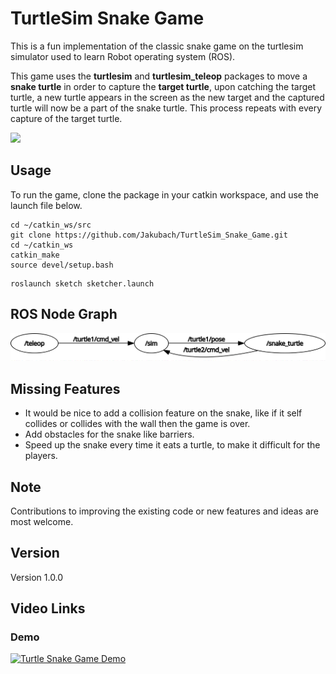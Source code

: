 # TurtleSim Snake Game

This is a fun implementation of the classic snake game on the turtlesim simulator used to learn Robot operating system (ROS). 

This game uses the **turtlesim** and **turtlesim_teleop** packages to move a **snake turtle** in order to capture the **target turtle**, upon catching the target turtle, a new turtle appears in the screen as the new target and the captured turtle will now be a part of the snake turtle. This process repeats with every capture of the target turtle.

![](data/turtle_snake_gif2.gif)



## Usage

To run the game, clone the package in your catkin workspace, and use the launch file below.

```console
cd ~/catkin_ws/src
git clone https://github.com/Jakubach/TurtleSim_Snake_Game.git
cd ~/catkin_ws
catkin_make
source devel/setup.bash
```



```console
roslaunch sketch sketcher.launch
```



## ROS Node Graph

![](data/rosgraph1.png)



## Missing Features

* It would be nice to add a collision feature on the snake, like if it self collides or collides with the wall then the game is over.
* Add obstacles for the snake like barriers.
* Speed up the snake every time it eats a turtle, to make it difficult for the players.



## Note

Contributions to improving the existing code or new features and ideas are most welcome.



## Version

Version 1.0.0



## Video Links

### Demo

[![Turtle Snake Game Demo](http://img.youtube.com/vi/ALQ7u93EEtw/0.jpg)](https://www.youtube.com/watch?v=ALQ7u93EEtw)

